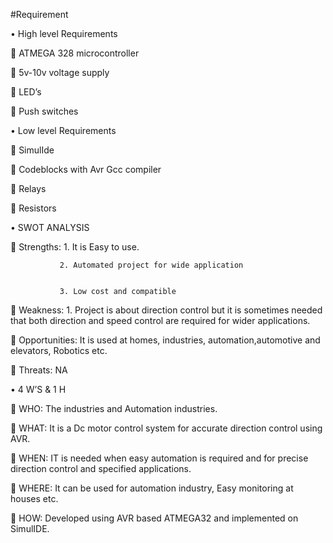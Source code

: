 #Requirement

•	High level Requirements

	ATMEGA 328 microcontroller

	5v-10v voltage  supply

	LED’s

	Push switches

•	Low level Requirements

	SimulIde

	Codeblocks with Avr Gcc compiler

	Relays

	Resistors

•	SWOT ANALYSIS

	Strengths:   1. It is Easy to use.

               
               2. Automated project for wide application
               
               
               3. Low cost and compatible

	Weakness: 1. Project is about direction control but it is sometimes needed that both direction and speed control are required for wider applications.

	Opportunities: It is used at homes, industries, automation,automotive and elevators, Robotics etc.

	Threats: NA

•	4 W’S & 1 H
              
	WHO: The industries and Automation industries.

	WHAT: It is a Dc motor control system for accurate direction control using AVR.

	WHEN: IT is needed when easy automation is required and for precise direction control and specified applications.

	WHERE: It can be used for automation industry,  Easy monitoring at houses etc.

	HOW: Developed using AVR based ATMEGA32 and implemented on SimulIDE.



